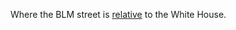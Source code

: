 Where the BLM street is <a href="http://scripting.com/images/2020/06/05/whereTheBLMStreetIsRelativeToTheWhiteHouse.png">relative</a> to the White House. 
